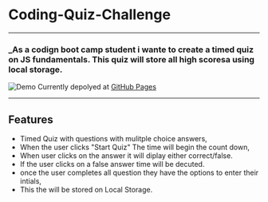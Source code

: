 # Coding-Quiz-Challenge

---

### \_As a codign boot camp student i wante to create a timed quiz on JS fundamentals. This quiz will store all high scoresa using local storage.

![Demo](./assets/images/Challeng.gif)
Currently depolyed at [GitHub Pages](https://mrjacoughlin.github.io/Coding-Quiz-Challenge/.)

---

## Features

- Timed Quiz with questions with mulitple choice answers,
- When the user clicks "Start Quiz" The time will begin the count down,
- When user clicks on the answer it will diplay either correct/false.
- If the user clicks on a false answer time will be decuted.
- once the user completes all question they have the options to enter their intials,
- This the will be stored on Local Storage.
